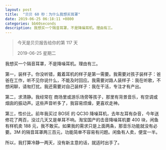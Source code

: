 ```yaml
---
layout: post
title:  "贝贝 60 秒：为什么我想买耳罩"
date: 2019-06-25 06:18:11 +0800
categories: bb60seconds
description: 我想买一个隔音耳罩，不是降噪耳机。理由有三。
---
```


>   今天是贝贝报告给你的第 117 天 
>
>   2019-06-25 星期二

我想买一个隔音耳罩，不是降噪耳机。理由有三。

第一，装样子。你没听错，戴着耳机的样子是第一需要。我需要对孩子装样子：爸爸在工作，听不见你说什么，不能及时回应。我需要对路人装样子：我在听歌，不想闲聊，请匆打扰。我还需要对自己装样子：我在干活，专注才有产出。

第二，求清静。我经常在  商场里或游乐场旁等孩子，那里有背景音乐，有空调或烟囱的振动声。这些声音听多了，我容易烦燥，更喜欢走神。

第三，性价比。前年我买过 BOSE 的 QC30 降噪耳机，去年左耳有杂音，今年送修花了两百，没过几天又是单耳不响。淘宝国产的击音降噪耳机要 400 块，闲鱼有样机卖 188 元，我不敢买。如果我的需求只是上面两条，那音乐功能就没有必要。3M 的隔音耳罩两三百元，功能简单不容易有问题。闲鱼有人卖，便宜一半。

所以，我打算冷静一两天，没有新主意的话，就适时出手了。